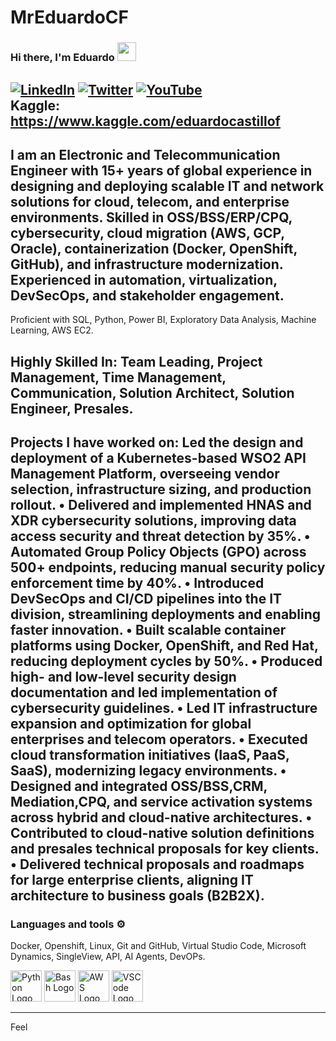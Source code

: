 # MrEduardoCF

### Hi there, I'm Eduardo  <img src="https://raw.githubusercontent.com/MartinHeinz/MartinHeinz/master/wave.gif" width="30px">


[![LinkedIn](https://img.shields.io/badge/linkedin-%230077B5.svg?style=for-the-badge&logo=linkedin&logoColor=white)](https://https://www.linkedin.com/in/eduardo-castillo-b36291b8/)
[![Twitter](https://img.shields.io/badge/Twitter-%231DA1F2.svg?style=for-the-badge&logo=Twitter&logoColor=white)](https://x.com/Eduardo39668243)
[![YouTube](https://img.shields.io/badge/YouTube-%23FF0000.svg?style=for-the-badge&logo=YouTube&logoColor=white)](https://www.youtube.com/@eduardocastillo1964)
<br>
Kaggle: https://www.kaggle.com/eduardocastillof
---
I am an Electronic and Telecommunication Engineer with 15+ years of global experience in designing and deploying scalable IT and network solutions for cloud, telecom, and enterprise environments. Skilled in OSS/BSS/ERP/CPQ, cybersecurity, cloud migration (AWS, GCP, Oracle), containerization (Docker, OpenShift, GitHub), and infrastructure modernization. Experienced in automation, virtualization, DevSecOps, and stakeholder engagement.
---
Proficient with SQL, Python, Power BI, Exploratory Data Analysis, Machine Learning, AWS EC2.

**Highly Skilled In:**
Team Leading, Project Management, Time Management, Communication, Solution Architect, Solution Engineer, Presales.
---
Projects I have worked on:
Led the design and deployment of a Kubernetes-based WSO2 API Management Platform, overseeing vendor
selection, infrastructure sizing, and production rollout.
• Delivered and implemented HNAS and XDR cybersecurity solutions, improving data access security and threat
detection by 35%.
• Automated Group Policy Objects (GPO) across 500+ endpoints, reducing manual security policy enforcement
time by 40%.
• Introduced DevSecOps and CI/CD pipelines into the IT division, streamlining deployments and enabling faster
innovation.
• Built scalable container platforms using Docker, OpenShift, and Red Hat, reducing deployment cycles by 50%.
• Produced high- and low-level security design documentation and led implementation of cybersecurity
guidelines.
• Led IT infrastructure expansion and optimization for global enterprises and telecom operators.
• Executed cloud transformation initiatives (IaaS, PaaS, SaaS), modernizing legacy environments.
• Designed and integrated OSS/BSS,CRM, Mediation,CPQ, and service activation systems across hybrid and
cloud-native architectures.
• Contributed to cloud-native solution definitions and presales technical proposals for key clients.
• Delivered technical proposals and roadmaps for large enterprise clients, aligning IT architecture to business
goals (B2B2X).
---

### Languages and tools ⚙️
 Docker, Openshift, Linux, Git and GitHub, Virtual Studio Code, Microsoft Dynamics, SingleView, API, AI Agents, DevOPs.

<p>
<img src="https://cdn.worldvectorlogo.com/logos/python-5.svg" alt="Python Logo" width="50" height="50"/> <img src="https://cdn.worldvectorlogo.com/logos/bash-1.svg" alt="Bash Logo" width="50" height="50"/> <img src="https://cdn.worldvectorlogo.com/logos/aws-2.svg" alt="AWS Logo" width="50" height="50"/> <img src="https://cdn.worldvectorlogo.com/logos/visual-studio-code-1.svg" alt="VSCode Logo" width="50" height="50"/>
</p>

---

Feel
